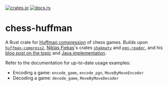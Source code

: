 [![crates.io](https://img.shields.io/crates/v/chess-huffman.svg)](https://crates.io/crates/chess-huffman)
[![docs.rs](https://docs.rs/chess-huffman/badge.svg)](https://docs.rs/chess-huffman)

# chess-huffman

A Rust crate for [Huffman compression](https://en.wikipedia.org/wiki/Huffman_coding) of chess games. Builds upon [`huffman-compress2`](https://crates.io/crates/huffman-compress2), [Niklas Fiekas](https://github.com/niklasf)'s crates [`shakmaty`](https://crates.io/crates/shakmaty) and [`pgn-reader`](https://crates.io/crates/pgn-reader), and his [blog post on the topic](https://lichess.org/blog/Wqa7GiAAAOIpBLoY/developer-update-275-improved-game-compression) and [Java implementation](https://github.com/lichess-org/compression/tree/master/src/main/java/game).

Refer to the documentation for up-to-date usage examples:

* Encoding a game: `encode_game`, `encode_pgn`, `MoveByMoveEncoder`
* Decoding a game: `decode_game`, `MoveByMoveDecoder`